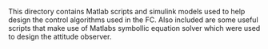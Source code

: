 This directory contains Matlab scripts and simulink models used to help design the control algorithms used in the FC. Also included are some useful scripts that make use of Matlabs symbollic equation solver which were used to design the attitude observer.
